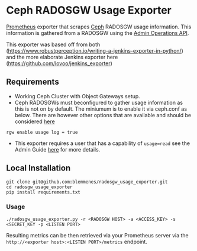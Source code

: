# Ceph RADOSGW Usage Exporter

[Prometheus](https://prometheus.io/) exporter that scrapes [Ceph](http://ceph.com/) RADOSGW usage information. This information is gathered from a RADOSGW using the [Admin Operations API](http://docs.ceph.com/docs/master/radosgw/adminops/).

This exporter was based off from both (https://www.robustperception.io/writing-a-jenkins-exporter-in-python/) and the more elaborate Jenkins exporter here (https://github.com/lovoo/jenkins_exporter)

## Requirements

* Working Ceph Cluster with Object Gateways setup.
* Ceph RADOSGWs must beconfigured to gather usage information as this is not on by default. The miniumum is to enable it via ceph.conf as below. There are however other options that are available and should be considered [here](http://docs.ceph.com/docs/master/radosgw/config-ref/)
```
rgw enable usage log = true
```

* This exporter requires a user that has a capability of ```usage=read``` see the Admin Guide [here](http://docs.ceph.com/docs/master/radosgw/admin/#add-remove-admin-capabilities) for more details. 

## Local Installation
```
git clone git@github.com:blemmenes/radosgw_usage_exporter.git
cd radosgw_usage_exporter
pip install requirements.txt
```
### Usage
```
./radosgw_usage_exporter.py -r <RADOSGW HOST> -a <ACCESS_KEY> -s <SECRET_KEY -p <LISTEN PORT>
```

Resulting metrics can be then retrieved via your Prometheus server via the ```http://<exporter host>:<LISTEN PORT>/metrics``` endpoint.
